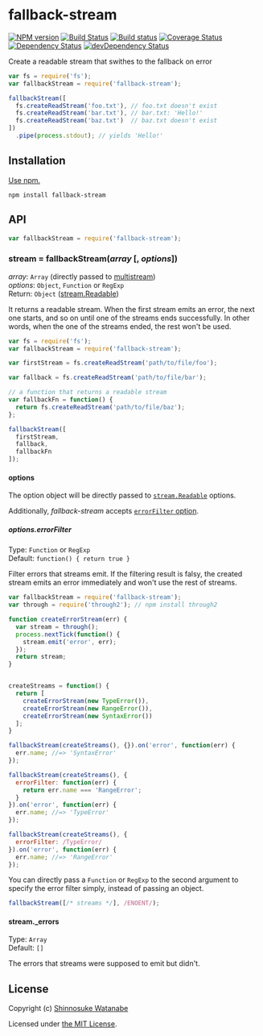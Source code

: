 # fallback-stream

[![NPM version](https://img.shields.io/npm/v/fallback-stream.svg?style=flat)](https://www.npmjs.com/package/fallback-stream)
[![Build Status](https://img.shields.io/travis/shinnn/fallback-stream.svg?style=flat)](https://travis-ci.org/shinnn/fallback-stream)
[![Build status](https://ci.appveyor.com/api/projects/status/n77lgth2o31tm4v5?svg=true)](https://ci.appveyor.com/project/ShinnosukeWatanabe/fallback-stream)
[![Coverage Status](https://img.shields.io/coveralls/shinnn/fallback-stream.svg?style=flat)](https://coveralls.io/r/shinnn/fallback-stream)
[![Dependency Status](https://img.shields.io/david/shinnn/fallback-stream.svg?style=flat&label=deps)](https://david-dm.org/shinnn/fallback-stream)
[![devDependency Status](https://img.shields.io/david/dev/shinnn/fallback-stream.svg?style=flat&label=devDeps)](https://david-dm.org/shinnn/fallback-stream#info=devDependencies)

Create a readable stream that swithes to the fallback on error

```javascript
var fs = require('fs');
var fallbackStream = require('fallback-stream');

fallbackStream([
  fs.createReadStream('foo.txt'), // foo.txt doesn't exist
  fs.createReadStream('bar.txt'), // bar.txt: 'Hello!'
  fs.createReadStream('baz.txt')  // baz.txt doesn't exist
])
  .pipe(process.stdout); // yields 'Hello!'
```

## Installation

[Use npm.](https://docs.npmjs.com/cli/install)

```
npm install fallback-stream
```

## API

```javascript
var fallbackStream = require('fallback-stream');
```

### stream = fallbackStream(*array* [, *options*])

*array*: `Array` (directly passed to [multistream](https://github.com/feross/multistream#usage))  
*options*: `Object`, `Function` or `RegExp`  
Return: `Object` ([stream.Readable])

It returns a readable stream. When the first stream emits an error, the next one starts, and so on until one of the streams ends successfully. In other words, when the one of the streams ended, the rest won't be used.

```javascript
var fs = require('fs');
var fallbackStream = require('fallback-stream');

var firstStream = fs.createReadStream('path/to/file/foo');

var fallback = fs.createReadStream('path/to/file/bar');

// a function that returns a readable stream
var fallbackFn = function() {
  return fs.createReadStream('path/to/file/baz');
};

fallbackStream([
  firstStream,
  fallback,
  fallbackFn
]);
```

#### options

The option object will be directly passed to [`stream.Readable`](https://iojs.org/api/stream.html#stream_new_stream_readable_options) options.

Additionally, *fallback-stream* accepts [`errorFilter` option](#optionserrorfilter).

##### options.errorFilter

Type: `Function` or `RegExp`  
Default: `function() { return true }`

Filter errors that streams emit. If the filtering result is falsy, the created stream emits an error immediately and won't use the rest of streams.

```javascript
var fallbackStream = require('fallback-stream');
var through = require('through2'); // npm install through2

function createErrorStream(err) {
  var stream = through();
  process.nextTick(function() {
    stream.emit('error', err);
  });
  return stream;
}


createStreams = function() {
  return [
    createErrorStream(new TypeError()),
    createErrorStream(new RangeError()),
    createErrorStream(new SyntaxError())
  ];
}

fallbackStream(createStreams(), {}).on('error', function(err) {
  err.name; //=> 'SyntaxError'
});

fallbackStream(createStreams(), {
  errorFilter: function(err) {
    return err.name === 'RangeError';
  }
}).on('error', function(err) {
  err.name; //=> 'TypeError'
});

fallbackStream(createStreams(), {
  errorFilter: /TypeError/
}).on('error', function(err) {
  err.name; //=> 'RangeError'
});
```

You can directly pass a `Function` or `RegExp` to the second argument to specify the error filter simply, instead of passing an object.

```javascript
fallbackStream([/* streams */], /ENOENT/);
```

#### stream._errors

Type: `Array`  
Default: `[]`

The errors that streams were supposed to emit but didn't.
 
## License

Copyright (c) [Shinnosuke Watanabe](https://github.com/shinnn)

Licensed under [the MIT License](./LICENSE).

[stream.Readable]: https://iojs.org/api/stream.html#stream_class_stream_readable
